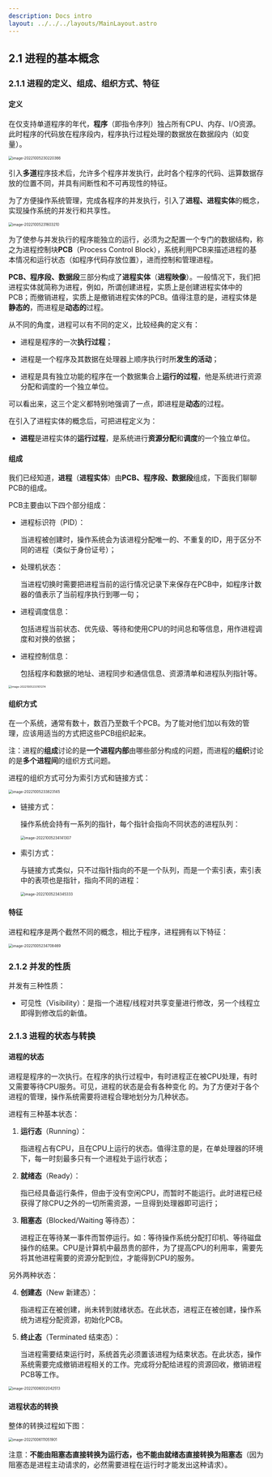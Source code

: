 ```yaml
---
description: Docs intro
layout: ../../../layouts/MainLayout.astro
---
```


## 2.1 进程的基本概念

### 2.1.1 进程的定义、组成、组织方式、特征

#### 定义

在仅支持单道程序的年代，**程序**（即指令序列）独占所有CPU、内存、I/O资源。此时程序的代码放在程序段内，程序执行过程处理的数据放在数据段内（如变量）。

<img src="https://images.drshw.tech/images/notes/image-20221005230220366.png" alt="image-20221005230220366" style="zoom:50%;" />

引入**多道**程序技术后，允许多个程序并发执行，此时各个程序的代码、运算数据存放的位置不同，并具有间断性和不可再现性的特征。

为了方便操作系统管理，完成各程序的并发执行，引入了**进程、进程实体**的概念，实现操作系统的并发行和共享性。

<img src="https://images.drshw.tech/images/notes/image-20221005231603210.png" alt="image-20221005231603210" style="zoom:50%;" />

为了使参与并发执行的程序能独立的运行，必须为之配置一个专门的数据结构，称之为进程控制块**PCB**（Process Control Block），系统利用PCB来描述进程的基本情况和运行状态（如程序代码存放位置），进而控制和管理进程。

**PCB、程序段、数据段**三部分构成了**进程实体**（**进程映像**）。一般情况下，我们把进程实体就简称为进程，例如，所谓创建进程，实质上是创建进程实体中的PCB；而撤销进程，实质上是撤销进程实体的PCB。值得注意的是，进程实体是**静态的**，而进程是**动态的**过程。

从不同的角度，进程可以有不同的定义，比较经典的定义有：

+ 进程是程序的一次**执行过程**；

+ 进程是一个程序及其数据在处理器上顺序执行时所**发生的活动**；

+ 进程是具有独立功能的程序在一个数据集合上**运行的过程**，他是系统进行资源分配和调度的一个独立单位。

可以看出来，这三个定义都特别地强调了一点，即进程是**动态**的过程。

在引入了进程实体的概念后，可把进程定义为：

+ **进程**是进程实体的**运行过程**，是系统进行**资源分配**和**调度**的一个独立单位。

#### 组成

我们已经知道，**进程**（**进程实体**）由**PCB、程序段、数据段**组成，下面我们聊聊PCB的组成。

PCB主要由以下四个部分组成：

+ 进程标识符（PID）：

  当进程被创建时，操作系统会为该进程分配唯一的、不重复的ID，用于区分不同的进程（类似于身份证号）；

+ 处理机状态：

  当进程切换时需要把进程当前的运行情况记录下来保存在PCB中，如程序计数器的值表示了当前程序执行到哪一句；

+ 进程调度信息：

  包括进程当前状态、优先级、等待和使用CPU的时间总和等信息，用作进程调度和对换的依据；

+ 进程控制信息：

  包括程序和数据的地址、进程同步和通信信息、资源清单和进程队列指针等。

<img src="https://images.drshw.tech/images/notes/image-20221005233101274.png" alt="image-20221005233101274" style="zoom:37%;" />

#### 组织方式

在一个系统，通常有数十，数百乃至数千个PCB。为了能对他们加以有效的管理，应该用适当的方式把这些PCB组织起来。

注：进程的**组成**讨论的是**一个进程内部**由哪些部分构成的问题，而进程的**组织**讨论的是**多个进程间**的组织方式问题。

进程的组织方式可分为索引方式和链接方式：

<img src="https://images.drshw.tech/images/notes/image-20221005233823145.png" alt="image-20221005233823145" style="zoom:50%;" />

+ 链接方式：

  操作系统会持有一系列的指针，每个指针会指向不同状态的进程队列：

  <img src="https://images.drshw.tech/images/notes/image-20221005234141307.png" alt="image-20221005234141307" style="zoom:50%;" />

+ 索引方式：

  与链接方式类似，只不过指针指向的不是一个队列，而是一个索引表，索引表中的表项也是指针，指向不同的进程：

  <img src="https://images.drshw.tech/images/notes/image-20221005234345333.png" alt="image-20221005234345333" style="zoom:50%;" />

#### 特征

进程和程序是两个截然不同的概念，相比于程序，进程拥有以下特征：

<img src="https://images.drshw.tech/images/notes/image-20221005234708469.png" alt="image-20221005234708469" style="zoom:50%;" />

### 2.1.2 并发的性质

并发有三种性质：

+ 可见性（Visibility）：是指一个进程/线程对共享变量进行修改，另一个线程立即得到修改后的新值。



### 2.1.3 进程的状态与转换

#### 进程的状态

进程是程序的一次执行。在程序的执行过程中，有时进程正在被CPU处理，有时又需要等待CPU服务。可见，进程的状态是会有各种变化 的。为了方便对于各个进程的管理，操作系统需要将进程合理地划分为几种状态。

进程有三种基本状态：

1. **运行态**（Running）：

   指进程占有CPU，且在CPU上运行的状态。值得注意的是，在单处理器的环境下，每一时刻最多只有一个进程处于运行状态；

2. **就绪态**（Ready）：

   指已经具备运行条件，但由于没有空闲CPU，而暂时不能运行。此时进程已经获得了除CPU之外的一切所需资源，一旦得到处理器即可运行；

3. **阻塞态**（Blocked/Waiting 等待态）：

   进程正在等待某一事件而暂停运行。如：等待操作系统分配打印机、等待磁盘操作的结果。CPU是计算机中最昂贵的部件，为了提高CPU的利用率，需要先将其他进程需要的资源分配到位，才能得到CPU的服务。

另外两种状态：

4. **创建态**（New 新建态）：

   指进程正在被创建，尚未转到就绪状态。在此状态，进程正在被创建，操作系统为进程分配资源，初始化PCB。

5. **终止态**（Terminated 结束态）：

   当进程需要结束运行时，系统首先必须置该进程为结束状态。在此状态，操作系统需要完成撤销进程相关的工作。完成将分配给进程的资源回收，撤销进程PCB等工作。

<img src="https://images.drshw.tech/images/notes/image-20221006002042513.png" alt="image-20221006002042513" style="zoom: 50%;" />

#### 进程状态的转换

整体的转换过程如下图：

<img src="https://images.drshw.tech/images/notes/image-20221006111051901.png" alt="image-20221006111051901" style="zoom:50%;" />

注意：**不能由阻塞态直接转换为运行态，也不能由就绪态直接转换为阻塞态**（因为阻塞态是进程主动请求的，必然需要进程在运行时才能发出这种请求）。
